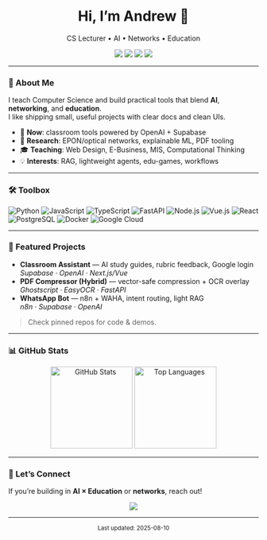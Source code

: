 <!-- Profile README -->

<h1 align="center">Hi, I’m Andrew 👋</h1>
<p align="center">
  CS Lecturer • AI • Networks • Education
</p>

<p align="center">
  <a href="https://atlverse.xyz"><img src="https://img.shields.io/badge/Website-2f60d7?style=flat&logo=google-chrome&logoColor=white" /></a>
  <a href="mailto:andrew.heriyana@unklab.ac.id"><img src="https://img.shields.io/badge/Email-FF5722?style=flat&logo=gmail&logoColor=white" /></a>
  <a href="[https://www.linkedin.com/in/your-handle](https://www.linkedin.com/in/andrew-tanny-liem-4a463736/)"><img src="https://img.shields.io/badge/LinkedIn-0A66C2?style=flat&logo=linkedin&logoColor=white" /></a>
  <a href="[https://twitter.com/yourhandle"](https://x.com/andrewliem)><img src="https://img.shields.io/badge/Twitter-1DA1F2?style=flat&logo=twitter&logoColor=white" /></a>
</p>

---

### 🚀 About Me
I teach Computer Science and build practical tools that blend **AI**, **networking**, and **education**.  
I like shipping small, useful projects with clear docs and clean UIs.

- 🔭 **Now**: classroom tools powered by OpenAI + Supabase  
- 🧪 **Research**: EPON/optical networks, explainable ML, PDF tooling  
- 🎓 **Teaching**: Web Design, E-Business, MIS, Computational Thinking  
- 💡 **Interests**: RAG, lightweight agents, edu-games, workflows

---

### 🛠 Toolbox
![Python](https://img.shields.io/badge/Python-3776AB?style=flat&logo=python&logoColor=white)
![JavaScript](https://img.shields.io/badge/JavaScript-F7DF1E?style=flat&logo=javascript&logoColor=black)
![TypeScript](https://img.shields.io/badge/TypeScript-3178C6?style=flat&logo=typescript&logoColor=white)
![FastAPI](https://img.shields.io/badge/FastAPI-009688?style=flat&logo=fastapi&logoColor=white)
![Node.js](https://img.shields.io/badge/Node.js-339933?style=flat&logo=node.js&logoColor=white)
![Vue.js](https://img.shields.io/badge/Vue.js-4FC08D?style=flat&logo=vue.js&logoColor=white)
![React](https://img.shields.io/badge/React-61DAFB?style=flat&logo=react&logoColor=black)
![PostgreSQL](https://img.shields.io/badge/PostgreSQL-4169E1?style=flat&logo=postgresql&logoColor=white)
![Docker](https://img.shields.io/badge/Docker-2496ED?style=flat&logo=docker&logoColor=white)
![Google Cloud](https://img.shields.io/badge/Google_Cloud-4285F4?style=flat&logo=google-cloud&logoColor=white)

---

### 📌 Featured Projects
- **Classroom Assistant** — AI study guides, rubric feedback, Google login  
  _Supabase · OpenAI · Next.js/Vue_
- **PDF Compressor (Hybrid)** — vector-safe compression + OCR overlay  
  _Ghostscript · EasyOCR · FastAPI_
- **WhatsApp Bot** — n8n + WAHA, intent routing, light RAG  
  _n8n · Supabase · OpenAI_

> Check pinned repos for code & demos.

---

### 📊 GitHub Stats
<p align="center">
  <img src="https://github-readme-stats.vercel.app/api?username=YOURUSERNAME&show_icons=true&theme=tokyonight&hide_border=true" alt="GitHub Stats" height="165"/>
  <img src="https://github-readme-stats.vercel.app/api/top-langs/?username=YOURUSERNAME&layout=compact&theme=tokyonight&hide_border=true" alt="Top Languages" height="165"/>
</p>

---

### 🤝 Let’s Connect
If you’re building in **AI × Education** or **networks**, reach out!

<p align="center">
  <a href="https://github.com/YOURUSERNAME"><img src="https://img.shields.io/github/followers/YOURUSERNAME?label=Follow&style=social" /></a>
</p>

---

<p align="center">
  <sub>Last updated: <!-- yyyy-mm-dd --> 2025-08-10</sub>
</p>
